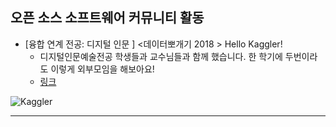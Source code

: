 ## 오픈 소스 소프트웨어 커뮤니티 활동

* [융합 연계 전공: 디지털 인문 ] <데이터뽀개기 2018 > Hello Kaggler! 
   - 디지털인문예술전공 학생들과 교수님들과 함께 했습니다. 한 학기에 두번이라도 이렇게 외부모임을 해보아요!
   - [링크](https://www.facebook.com/HallymUniversityDAH/photos/gm.432164947308138/753208688361487/?type=3&theater&ifg=1)
   
![Kaggler](https://github.com/Hallym-OpenSourceSW/Hallym-OpenSourceSW.github.io/blob/master/img/comm1.jpg)

*  *  *

